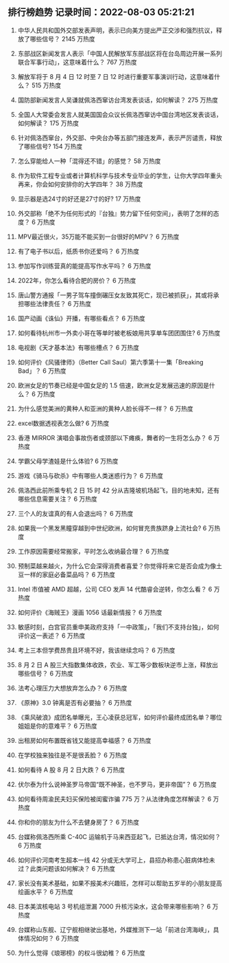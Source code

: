 
## 排行榜趋势 记录时间：2022-08-03 05:21:21
  
  1. 中华人民共和国外交部发表声明，表示已向美方提出严正交涉和强烈抗议，释放了哪些信号？ 2145 万热度
    
  2. 东部战区新闻发言人表示「中国人民解放军东部战区将在台岛周边开展一系列联合军事行动」，这意味着什么？ 767 万热度
    
  3. 解放军将于 8 月 4 日 12 时至 7 日 12 时进行重要军事演训行动，这意味着什么？ 515 万热度
    
  4. 国防部新闻发言人吴谦就佩洛西窜访台湾发表谈话，如何解读？ 275 万热度
    
  5. 全国人大常委会发言人就美国国会众议长佩洛西窜访中国台湾地区发表谈话，如何解读？ 175 万热度
    
  6. 针对佩洛西窜台，外交部、中央台办等五部门接连发声，表示严厉谴责，释放了哪些信号? 154 万热度
    
  7. 怎么穿能给人一种「混得还不错」的感觉？ 58 万热度
    
  8. 作为软件工程专业或者计算机科学与技术专业毕业的学生，让你大学四年重头再来，你会如何安排你的大学四年？ 38 万热度
    
  9. 显示器是选24寸的好还是27寸的好? 17 万热度
    
  10. 外交部称「绝不为任何形式的『台独』势力留下任何空间」，表明了怎样的态度？ 6 万热度
    
  11. MPV最近很火，35万能不能买到一台很好的MPV？ 6 万热度
    
  12. 有了电子书以后，纸质书你还爱吗？ 6 万热度
    
  13. 参加写作训练营真的能提高写作水平吗？ 6 万热度
    
  14. 2022年，你怎么看待合肥的房价？ 6 万热度
    
  15. 唐山警方通报「一男子驾车撞倒碾压女友致其死亡，现已被抓获」，其或将承担哪些法律责任？ 6 万热度
    
  16. 国产动画《诛仙》开播，有哪些看点？ 6 万热度
    
  17. 如何看待杭州市一外卖小哥在等单时被老板娘用共享单车团团围住? 6 万热度
    
  18. 电视剧《天才基本法》有哪些槽点？ 6 万热度
    
  19. 如何评价《风骚律师》（Better Call Saul）第六季第十一集「Breaking Bad」？ 6 万热度
    
  20. 欧洲女足的节奏已经是中国女足的 1.5 倍速，欧洲女足发展迅速的原因是什么？ 6 万热度
    
  21. 为什么感觉美洲的黄种人和亚洲的黄种人脸长得不一样？ 6 万热度
    
  22. excel数据透视表怎么做? 6 万热度
    
  23. 香港 MIRROR 演唱会事故伤者或颈部以下瘫痪，舞者的一生将怎么办？ 6 万热度
    
  24. 学霸父母学渣娃是什么体验? 6 万热度
    
  25. 游戏《骑马与砍杀》中有哪些人类迷惑行为？ 6 万热度
    
  26. 佩洛西此前所乘专机 2 日 15 时 42 分从吉隆坡机场起飞，目的地未知，还有哪些信息需要关注？ 6 万热度
    
  27. 三个人的友谊真的有人会退出吗？ 6 万热度
    
  28. 如果我一个黑发黑瞳穿越到中世纪欧洲，如何冒充贵族跻身上流社会? 6 万热度
    
  29. 工作原因需要经常搬家，平时怎么收纳最合理？ 6 万热度
    
  30. 预制菜越来越火，为什么它会深得消费者喜爱？你觉得将来它是否会成为像土豆一样的家庭必备菜品吗？ 6 万热度
    
  31. Intel 市值被 AMD 超越，公司 CEO 发声 14 代酷睿会逆转，你怎么看？ 6 万热度
    
  32. 如何评价《海贼王》漫画 1056 话最新情报？ 6 万热度
    
  33. 敏感时刻，白宫官员重申美政府支持「一中政策」，「我们不支持台独」，如何评价这一表述？ 6 万热度
    
  34. 考上三本但学费昂贵且环境不好，我该继续念吗？ 6 万热度
    
  35. 8 月 2 日 A 股三大指数集体收跌，农业、军工等少数板块逆市上涨，释放出哪些信号？ 6 万热度
    
  36. 法考心理压力大想放弃怎么办？ 6 万热度
    
  37. 《原神》3.0 钟离是否有必要抽？ 6 万热度
    
  38. 《乘风破浪》成团名单曝光，王心凌获总冠军，如何评价最终成团名单？哪位姐姐是你的意难平？ 6 万热度
    
  39. 出租房如何布置既省钱又能提高幸福感？ 6 万热度
    
  40. 在学校独来独往是不是很丢脸？ 6 万热度
    
  41. 如何看待 A 股 8 月 2 日大跌？ 6 万热度
    
  42. 伏尔泰为什么说神圣罗马帝国“既不神圣，也不罗马，更非帝国”？ 6 万热度
    
  43. 如何看待周渝民夫妇买保险被闺蜜诈骗 775 万？从法律角度怎样解读？ 6 万热度
    
  44. 你和你的朋友为什么不去健身房了？ 6 万热度
    
  45. 台媒称佩洛西所乘 C-40C 运输机于马来西亚起飞，已抵达台湾，情况如何？ 6 万热度
    
  46. 如何评价河南考生超本一线 42 分或无大学可上，县招办称患心脏病体检未过？此类问题该如何解决？ 6 万热度
    
  47. 家长没有美术基础，如果不报美术兴趣班，怎样可以帮助五岁半的小朋友提高绘画水平？ 6 万热度
    
  48. 日本美滨核电站 3 号机组泄漏 7000 升核污染水，这会带来哪些影响？ 6 万热度
    
  49. 台媒称山东舰、辽宁舰相继驶出基地，外媒推测下一站「前进台湾海峡」，具体情况如何？ 6 万热度
    
  50. 为什么觉得《琅琊榜》的权斗很幼稚？ 6 万热度
    